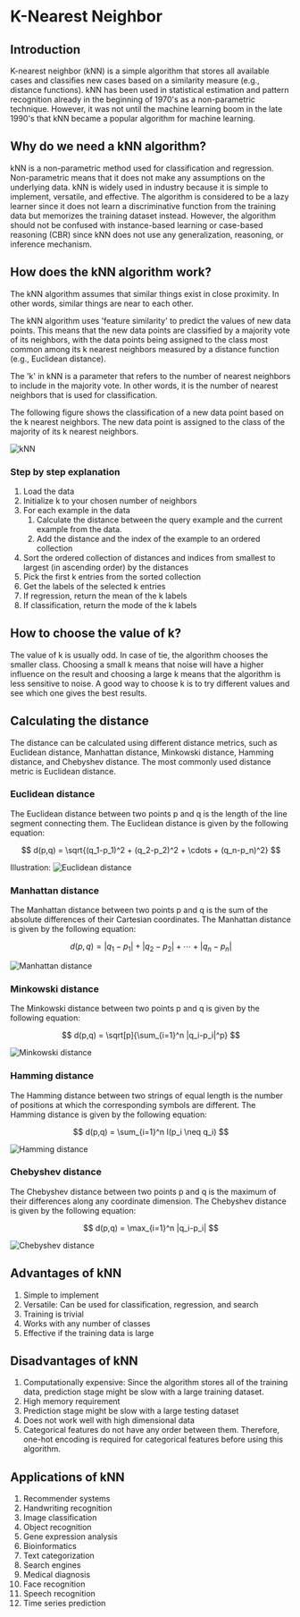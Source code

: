 # K-Nearest Neighbor

## Introduction

K-nearest neighbor (kNN) is a simple algorithm that stores all available cases and classifies new cases based on a similarity measure (e.g., distance functions). kNN has been used in statistical estimation and pattern recognition already in the beginning of 1970's as a non-parametric technique. However, it was not until the machine learning boom in the late 1990's that kNN became a popular algorithm for machine learning.

## Why do we need a kNN algorithm?

kNN is a non-parametric method used for classification and regression. Non-parametric means that it does not make any assumptions on the underlying data. kNN is widely used in industry because it is simple to implement, versatile, and effective. The algorithm is considered to be a lazy learner since it does not learn a discriminative function from the training data but memorizes the training dataset instead. However, the algorithm should not be confused with instance-based learning or case-based reasoning (CBR) since kNN does not use any generalization, reasoning, or inference mechanism.

## How does the kNN algorithm work?

The kNN algorithm assumes that similar things exist in close proximity. In other words, similar things are near to each other.

The kNN algorithm uses 'feature similarity' to predict the values of new data points. This means that the new data points are classified by a majority vote of its neighbors, with the data points being assigned to the class most common among its k nearest neighbors measured by a distance function (e.g., Euclidean distance).

The 'k' in kNN is a parameter that refers to the number of nearest neighbors to include in the majority vote. In other words, it is the number of nearest neighbors that is used for classification.

The following figure shows the classification of a new data point based on the k nearest neighbors. The new data point is assigned to the class of the majority of its k nearest neighbors.

![kNN](https://miro.medium.com/max/1400/0*34SajbTO2C5Lvigs.png)

### Step by step explanation

1. Load the data
2. Initialize k to your chosen number of neighbors
3. For each example in the data
    1. Calculate the distance between the query example and the current example from the data.
    2. Add the distance and the index of the example to an ordered collection
4. Sort the ordered collection of distances and indices from smallest to largest (in ascending order) by the distances
5. Pick the first k entries from the sorted collection
6. Get the labels of the selected k entries
7. If regression, return the mean of the k labels
8. If classification, return the mode of the k labels

## How to choose the value of k?

The value of k is usually odd. In case of tie, the algorithm chooses the smaller class. Choosing a small k means that noise will have a higher influence on the result and choosing a large k means that the algorithm is less sensitive to noise. A good way to choose k is to try different values and see which one gives the best results.

## Calculating the distance

The distance can be calculated using different distance metrics, such as Euclidean distance, Manhattan distance, Minkowski distance, Hamming distance, and Chebyshev distance. The most commonly used distance metric is Euclidean distance.

### Euclidean distance

The Euclidean distance between two points p and q is the length of the line segment connecting them. The Euclidean distance is given by the following equation:

$$ d(p,q) = \sqrt{(q_1-p_1)^2 + (q_2-p_2)^2 + \cdots + (q_n-p_n)^2} $$

Illustration: ![Euclidean distance](https://miro.medium.com/max/562/1*hUrrJWqXysnlF4zMbNrKVg.png)

### Manhattan distance

The Manhattan distance between two points p and q is the sum of the absolute differences of their Cartesian coordinates. The Manhattan distance is given by the following equation:

$$ d(p,q) = |q_1-p_1| + |q_2-p_2| + \cdots + |q_n-p_n| $$

![Manhattan distance](https://miro.medium.com/max/564/1*nSBd4Q8nA9zo_8iVUHa69w.png)

### Minkowski distance

The Minkowski distance between two points p and q is given by the following equation:

$$ d(p,q) = \sqrt[p]{\sum_{i=1}^n |q_i-p_i|^p} $$

![Minkowski distance](https://miro.medium.com/max/564/1*bg4hk_F5NVscDFNwSy1cWw.png)

### Hamming distance

The Hamming distance between two strings of equal length is the number of positions at which the corresponding symbols are different. The Hamming distance is given by the following equation:

$$ d(p,q) = \sum_{i=1}^n I(p_i \neq q_i) $$

![Hamming distance](https://miro.medium.com/max/564/1*J27IH7DmKuf71YP4qKo2kw.png)

### Chebyshev distance

The Chebyshev distance between two points p and q is the maximum of their differences along any coordinate dimension. The Chebyshev distance is given by the following equation:

$$ d(p,q) = \max_{i=1}^n |q_i-p_i| $$

![Chebyshev distance](https://miro.medium.com/max/562/1*v7_aLyWp8fFuIZ9H0WWfjQ.png)

## Advantages of kNN

1. Simple to implement
2. Versatile: Can be used for classification, regression, and search
3. Training is trivial
4. Works with any number of classes
5. Effective if the training data is large

## Disadvantages of kNN

1. Computationally expensive: Since the algorithm stores all of the training data, prediction stage might be slow with a large training dataset.
2. High memory requirement
3. Prediction stage might be slow with a large testing dataset
4. Does not work well with high dimensional data
5. Categorical features do not have any order between them. Therefore, one-hot encoding is required for categorical features before using this algorithm.

## Applications of kNN

1. Recommender systems
2. Handwriting recognition
3. Image classification
4. Object recognition
5. Gene expression analysis
6. Bioinformatics
7. Text categorization
8. Search engines
9. Medical diagnosis
10. Face recognition
11. Speech recognition
12. Time series prediction
